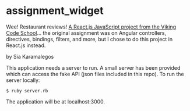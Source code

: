 # assignment_widget
Wee! Restaurant reviews!
[A React.js JavaScript project from the Viking Code School](http://www.vikingcodeschool.com)... the original assignment was on Angular controllers, directives, bindings, filters, and more, but I chose to do this project in React.js instead.

by Sia Karamalegos

This application needs a server to run. A small server has been provided which can access the fake API (json files included in this repo). To run the server locally:
```
$ ruby server.rb
```

The application will be at localhost:3000.
